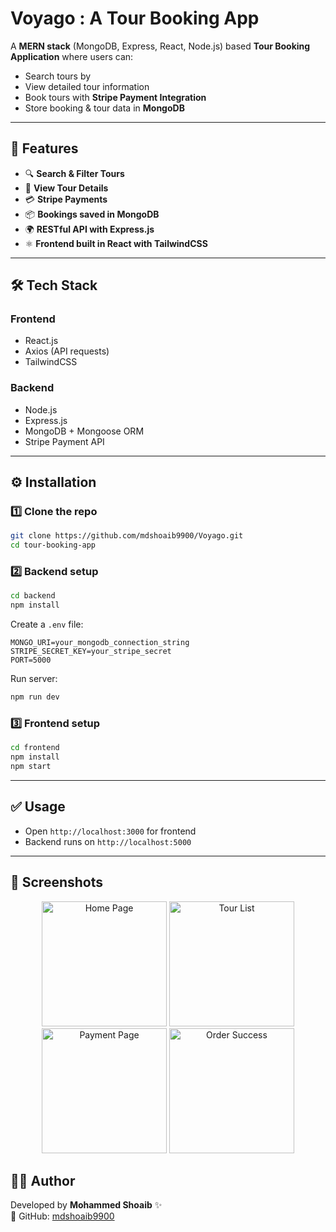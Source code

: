# Voyago : A Tour Booking App  

A **MERN stack** (MongoDB, Express, React, Node.js) based **Tour Booking Application** where users can:  
- Search tours by  
- View detailed tour information  
- Book tours with **Stripe Payment Integration**  
- Store booking & tour data in **MongoDB**  

---

## 🚀 Features  

- 🔍 **Search & Filter Tours** 
- 📅 **View Tour Details** 
- 💳 **Stripe Payments** 
- 📦 **Bookings saved in MongoDB**  
- 🌍 **RESTful API with Express.js**  
- ⚛️ **Frontend built in React with TailwindCSS**  

---

## 🛠️ Tech Stack  

### **Frontend**
- React.js  
- Axios (API requests)  
- TailwindCSS  

### **Backend**
- Node.js  
- Express.js  
- MongoDB + Mongoose ORM  
- Stripe Payment API  

---


## ⚙️ Installation  

### 1️⃣ Clone the repo  
```bash
git clone https://github.com/mdshoaib9900/Voyago.git
cd tour-booking-app
```

### 2️⃣ Backend setup  
```bash
cd backend
npm install
```
Create a `.env` file:  
```env
MONGO_URI=your_mongodb_connection_string
STRIPE_SECRET_KEY=your_stripe_secret
PORT=5000
```
Run server:  
```bash
npm run dev
```

### 3️⃣ Frontend setup  
```bash
cd frontend
npm install
npm start
```

---

## ✅ Usage  

- Open `http://localhost:3000` for frontend  
- Backend runs on `http://localhost:5000`   

---

## 📸 Screenshots  

<p align="center">
  <img src="screenshots/home.png" alt="Home Page" width="200"/>
  <img src="screenshots/tours.png" alt="Tour List" width="200"/>
  <img src="screenshots/payment.png" alt="Payment Page" width="200"/>
  <img src="screenshots/success.png" alt="Order Success" width="200"/>
</p>

## 👨‍💻 Author  

Developed by **Mohammed Shoaib** ✨  
🔗 GitHub: [mdshoaib9900](https://github.com/mdshoaib9900)  
